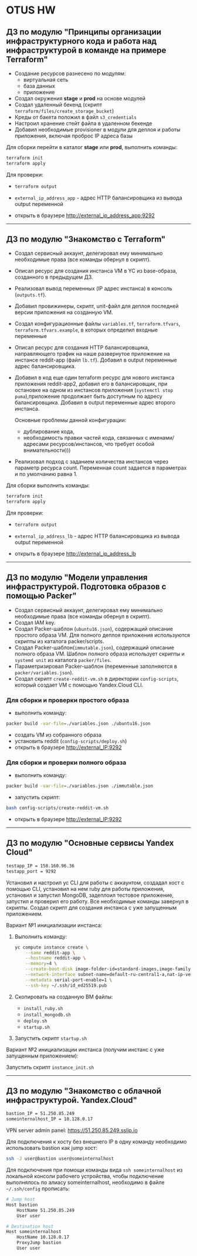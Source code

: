 # OTUS HW

## ДЗ по модулю "Принципы организации инфраструктурного кода и работа над инфраструктурой в команде на примере Terraform"

* Создание ресурсов разнесено по модулям:
  * виртуальная сеть
  * база данных
  * приложение
* Создал окружения **stage** и **prod** на основе модулей
* Создал удаленный бекенд (скрипт ```terraform/files/create_storage_bucket```)
* Креды от бакета положил в файл ```s3_credentials```
* Настроил хранение стейт файла в удаленном бекенде
* Добавил необходимые provisioner в модули для деплоя и работы приложения, включая проброс IP адреса базы

Для сборки перейти в каталог **stage** или **prod**, выполнить команды:

``` bash
terraform init
terraform apply
```

Для проверки:

* ``` bash
  terraform output
  ```

* ```external_ip_address_app``` - адрес HTTP балансировщика из вывода output переменной
* открыть в браузере <http://external_ip_address_app:9292>

---

## ДЗ по модулю "Знакомство с Terraform"

* Создал сервисный аккаунт, делегировал ему минимально необходимые права (все команды обернул в скрипт).
* Описал ресурс для создания инстанса VM в YC из base-образа, созданного в предыдущем ДЗ.
* Реализовал вывод переменных (IP адрес инстанса) в консоль (```outputs.tf```).
* Добавил провижинеры, скрипт, unit-файл для деплоя последней версии приложения на созданную VM.
* Создал конфигурационные файлы ```variables.tf```, ```terraform.tfvars```, ```terraform.tfvars.example```, в которых определил входные переменные
* Описал ресурс для создания HTTP балансировщика, направляющего трафик на наше развернутое приложение на инстансе reddit-app (файл ```lb.tf```). Добавил в output переменные адрес балансировщика.
* Добавил в код еще один terraform ресурс для нового инстанса приложения reddit-app2, добавил его в балансировщик, при остановке на одном из инстансов приложения (```systemctl stop puma```),приложение продолжает быть доступным по адресу балансировщика. Добавил в output переменные адрес второго инстанса.

  Основные проблемы данной конфигурации:
  * дублирование кода,
  * необходимость правки частей кода, связанных с именами/адресами ресурсов/инстансов, что требует особой внимательности)))

* Реализовал подход с заданием количества инстансов через параметр ресурса count. Переменная count задается в параметрах и по умолчанию равна 1.

Для сборки выполнить команды:

``` bash
terraform init
terraform apply
```

Для проверки:

* ``` bash
  terraform output
  ```

* ```external_ip_address_lb``` - адрес HTTP балансировщика из вывода output переменной
* открыть в браузере <http://external_ip_address_lb>

---

## ДЗ по модулю "Модели управления инфраструктурой. Подготовка образов с помощью Packer"

* Создал сервисный аккаунт, делегировал ему минимально необходимые права (все команды обернул в скрипт).
* Создал IAM key.
* Создал Packer-шаблон (```ubuntu16.json```), содержащий описание простого образа VM. Для полного деплоя приложения используются скрипты из каталога packer/scripts.
* Создал Packer-шаблон(```immutable.json```), содержащий описание полного образа VM. Шаблон полного образа использует скрипты и ```systemd unit``` из каталога ```packer/files```.
* Параметризировал Packer-шаблон (переменные заполняются в ```packer/variables.json```).
* Создал скрипт ```create-reddit-vm.sh``` в директории ```config-scripts```, который создает VM с помощью Yandex.Cloud CLI.

### Для сборки и проверки простого образа

* выполнить команду:

``` bash
packer build -var-file=./variables.json ./ubuntu16.json
```

* создать VM из собранного образа
* установить reddit (```config-scripts/deploy.sh```)
* открыть в браузере <http://external_IP:9292>

### Для сборки и проверки полного образа

* выполнить команду:

``` bash
packer build -var-file=./variables.json ./immutable.json
```

* запустить скрипт:

``` bash
bash config-scripts/create-reddit-vm.sh
```

* открыть в браузере <http://external_IP:9292>

---

## ДЗ по модулю "Основные сервисы Yandex Cloud"

``` bash
testapp_IP = 158.160.96.36
testapp_port = 9292
```

Установил и настроил yc CLI для работы с аккаунтом,
создадал хост с помощью CLI,
установил на нем ruby для работы приложения,
установил и запустил MongoDB,
задеплоил тестовое приложение, запустил и проверил его работу.
Все необходимые команды завернул в скрипты.
Создал скрипт для создания инстанса с уже запущенным приложением.

Вариант №1 инициализации инстанса:

1. Выполнить команду:

    ``` bash
    yc compute instance create \
        --name reddit-app \
        --hostname reddit-app \
        --memory=4 \
        --create-boot-disk image-folder-id=standard-images,image-family=ubuntu-1604-lts,size=10GB \
        --network-interface subnet-name=default-ru-central1-a,nat-ip-version=ipv4 \
        --metadata serial-port-enable=1 \
        --ssh-key ~/.ssh/id_ed25519.pub
    ```

2. Скопировать на созданную ВМ файлы:
    * ```install_ruby.sh```
    * ```install_mongodb.sh```
    * ```deploy.sh```
    * ```startup.sh```

3. Запустить скрипт ```startup.sh```

Вариант №2 инициализации инстанса (получим инстанс с уже запущенным приложением):

Запустить скрипт ```instance_init.sh```

---

## ДЗ по модулю "Знакомство с облачной инфраструктурой. Yandex.Cloud"

``` bash
bastion_IP = 51.250.85.249
someinternalhost_IP = 10.128.0.17
```

VPN server admin panel: <https://51.250.85.249.sslip.io>

Для подключения к хосту без внешнего IP в одну команду необходимо использовать bastion как jump хост:

``` bash
ssh -J user@bastion user@someinternalhost
```

Для подключения при помощи команды вида ```ssh someinternalhost``` из локальной консоли рабочего
устройства, чтобы подключение выполнялось по алиасу someinternalhost,
необходимо в файле ```~/.ssh/config``` прописать:

``` bash
# Jump host
Host bastion
    HostName 51.250.85.249
    User user

# Destination host
Host someinternalhost
    HostName 10.128.0.17
    ProxyJump bastion
    User user
```
